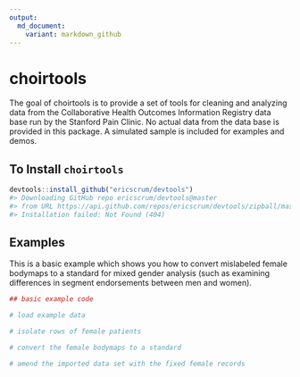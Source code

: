 ```yaml
---
output:
  md_document:
    variant: markdown_github
---
```


<!-- README.md is generated from README.Rmd. Please edit that file -->



# choirtools

The goal of choirtools is to provide a set of tools for cleaning and analyzing data from the Collaborative Health Outcomes Information Registry data base run by the Stanford Pain Clinic. No actual data from the data base is provided in this package. A simulated sample is included for examples and demos.

## To Install `choirtools`

```r
devtools::install_github("ericscrum/devtools")
#> Downloading GitHub repo ericscrum/devtools@master
#> from URL https://api.github.com/repos/ericscrum/devtools/zipball/master
#> Installation failed: Not Found (404)
```

## Examples

This is a basic example which shows you how to convert mislabeled female bodymaps to a standard for mixed gender analysis (such as examining differences in segment endorsements between men and women).


```r
## basic example code

# load example data

# isolate rows of female patients

# convert the female bodymaps to a standard

# amend the imported data set with the fixed female records

```
